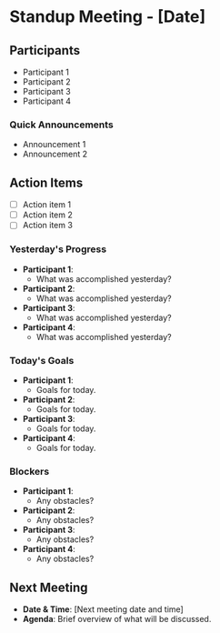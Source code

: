 # Standup Meeting - [Date]

## Participants
- Participant 1
- Participant 2
- Participant 3
- Participant 4

### Quick Announcements
- Announcement 1
- Announcement 2

## Action Items
- [ ] Action item 1
- [ ] Action item 2
- [ ] Action item 3

### Yesterday's Progress
- **Participant 1**: 
  - What was accomplished yesterday?
- **Participant 2**: 
  - What was accomplished yesterday?
- **Participant 3**: 
  - What was accomplished yesterday?
- **Participant 4**: 
  - What was accomplished yesterday?

### Today's Goals
- **Participant 1**: 
  - Goals for today.
- **Participant 2**: 
  - Goals for today.
- **Participant 3**: 
  - Goals for today.
- **Participant 4**: 
  - Goals for today.

### Blockers
- **Participant 1**: 
  - Any obstacles?
- **Participant 2**: 
  - Any obstacles?
- **Participant 3**: 
  - Any obstacles?
- **Participant 4**: 
  - Any obstacles?

## Next Meeting
- **Date & Time**: [Next meeting date and time]
- **Agenda**: Brief overview of what will be discussed.
